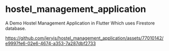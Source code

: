 # hostel_management_application

A Demo Hostel Management Application in Flutter Which uses Firestore database.



https://github.com/jeryjs/hostel_management_application/assets/77010142/e9997fe6-02e6-4674-a353-7a287dbf2733

